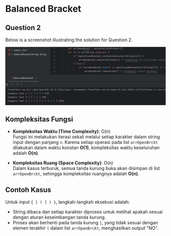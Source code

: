 # Balanced Bracket

## Question 2

Below is a screenshot illustrating the solution for Question 2.

![Question 2 Solution](2/ss-question2.png)

## Kompleksitas Fungsi

- **Kompleksitas Waktu (Time Complexity)**: O(n)  
  Fungsi ini melakukan iterasi sekali melalui setiap karakter dalam string input dengan panjang `n`. Karena setiap operasi pada list `arrOpenBrckt` dilakukan dalam waktu konstan **O(1)**, kompleksitas waktu keseluruhan adalah **O(n)**.

- **Kompleksitas Ruang (Space Complexity)**: O(n)  
  Dalam kasus terburuk, semua tanda kurung buka akan disimpan di list `arrOpenBrckt`, sehingga kompleksitas ruangnya adalah **O(n)**.

## Contoh Kasus

Untuk input `{ [ ( ] ) }`, langkah-langkah eksekusi adalah:
- String dibaca dan setiap karakter diproses untuk melihat apakah sesuai dengan aturan keseimbangan tanda kurung.
- Proses akan berhenti pada tanda kurung `]`, yang tidak sesuai dengan elemen terakhir `(` dalam list `arrOpenBrckt`, menghasilkan output "NO".

